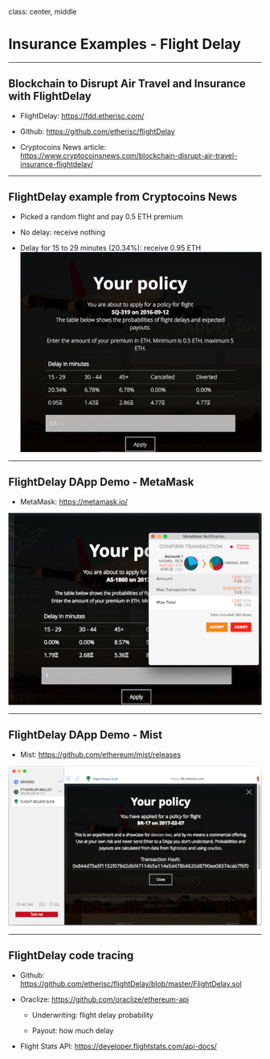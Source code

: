 class: center, middle

# Insurance Examples - Flight Delay

---

## Blockchain to Disrupt Air Travel and Insurance with FlightDelay

- FlightDelay: https://fdd.etherisc.com/

- Github: https://github.com/etherisc/flightDelay

- Cryptocoins News article: https://www.cryptocoinsnews.com/blockchain-disrupt-air-travel-insurance-flightdelay/

---
## FlightDelay example from Cryptocoins News
- Picked a random flight and pay 0.5 ETH premium

- No delay: receive nothing

- Delay for 15 to 29 minutes (20.34%): receive 0.95 ETH
![alt text](images/flightdelay-dapp.jpg "Policy")

---
## FlightDelay DApp Demo - MetaMask
- MetaMask: https://metamask.io/

![alt text](images/fdi-metamask.png "Policy")

---
## FlightDelay DApp Demo - Mist
- Mist: https://github.com/ethereum/mist/releases

![alt text](images/fdi-mist.png "Policy")

---

## FlightDelay code tracing

- Github: https://github.com/etherisc/flightDelay/blob/master/FlightDelay.sol

- Oraclize: https://github.com/oraclize/ethereum-api

    - Underwriting: flight delay probability

    - Payout: how much delay

- Flight Stats API: https://developer.flightstats.com/api-docs/
